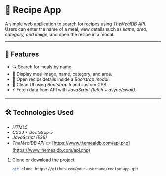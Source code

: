 # 🍲 Recipe App

A simple web application to search for recipes using *TheMealDB API*.  
Users can enter the name of a meal, view details such as *name, area, category, and image*, and open the recipe in a modal.

---

## 📌 Features
- 🔍 Search for meals by name.
- 📸 Display meal image, name, category, and area.
- 📑 Open recipe details inside a *Bootstrap modal*.
- 🎨 Clean UI using *Bootstrap 5* and custom CSS.
- ⚡ Fetch data from API with *JavaScript (fetch + async/await)*.

---

## 🛠 Technologies Used
- *HTML5*
- *CSS3 + Bootstrap 5*
- *JavaScript (ES6)*
- *TheMealDB API* 👉 [https://www.themealdb.com/api.php](https://www.themealdb.com/api.php)

1. Clone or download the project:
   ```bash
   git clone https://github.com/your-username/recipe-app.git
